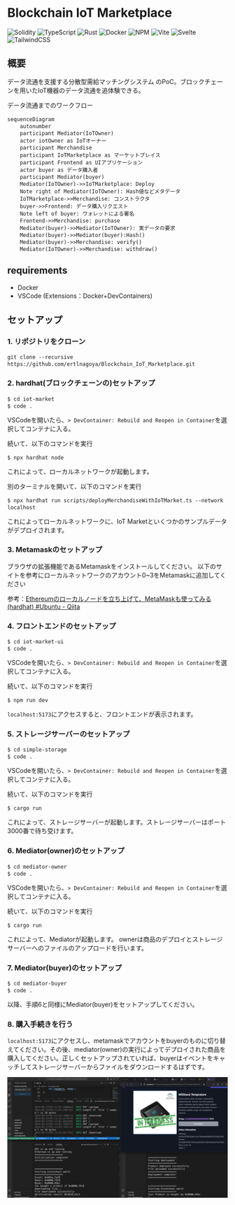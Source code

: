 # Blockchain IoT Marketplace
![Solidity](https://img.shields.io/badge/Solidity-%23363636.svg?style=for-the-badge&logo=solidity&logoColor=white)
![TypeScript](https://img.shields.io/badge/typescript-%23007ACC.svg?style=for-the-badge&logo=typescript&logoColor=white)
![Rust](https://img.shields.io/badge/rust-%23000000.svg?style=for-the-badge&logo=rust&logoColor=white)
![Docker](https://img.shields.io/badge/docker-%230db7ed.svg?style=for-the-badge&logo=docker&logoColor=white)
![NPM](https://img.shields.io/badge/NPM-%23CB3837.svg?style=for-the-badge&logo=npm&logoColor=white)
![Vite](https://img.shields.io/badge/vite-%23646CFF.svg?style=for-the-badge&logo=vite&logoColor=white)
![Svelte](https://img.shields.io/badge/svelte-%23f1413d.svg?style=for-the-badge&logo=svelte&logoColor=white)
![TailwindCSS](https://img.shields.io/badge/tailwindcss-%2338B2AC.svg?style=for-the-badge&logo=tailwind-css&logoColor=white)


## 概要
データ流通を支援する分散型需給マッチングシステム
のPoC。ブロックチェーンを用いたIoT機器のデータ流通を追体験できる。

データ流通までのワークフロー
```mermaid
sequenceDiagram
    autonumber
    participant Mediator(IoTOwner)
    actor iotOwner as IoTオーナー
    participant Merchandise
    participant IoTMarketplace as マーケットプレイス
    participant Frontend as UIアプリケーション
    actor buyer as データ購入者
    participant Mediator(buyer)
    Mediator(IoTOwner)->>IoTMarketplace: Deploy
    Note right of Mediator(IoTOwner): Hash値などメタデータ
    IoTMarketplace->>Merchandise: コンストラクタ
    buyer->>Frontend: データ購入リクエスト
    Note left of buyer: ウォレットによる署名
    Frontend->>Merchandise: purchase
    Mediator(buyer)->>Mediator(IoTOwner): 実データの要求
    Mediator(buyer)->>Mediator(buyer):Hash()
    Mediator(buyer)->>Merchandise: verify()
    Mediator(IoTOwner)->>Merchandise: withdraw()
```

## requirements
- Docker
- VSCode (Extensions：Docker+DevContainers)

## セットアップ
### 1. リポジトリをクローン
```
git clone --recursive https://github.com/ertlnagoya/Blockchain_IoT_Marketplace.git
```

### 2. hardhat(ブロックチェーンの)セットアップ
```
$ cd iot-market
$ code .
```
VSCodeを開いたら、`> DevContainer: Rebuild and Reopen in Container`を選択してコンテナに入る。

続いて、以下のコマンドを実行
```
$ npx hardhat node
```
これによって、ローカルネットワークが起動します。

別のターミナルを開いて、以下のコマンドを実行
```
$ npx hardhat run scripts/deployMerchandiseWithIoTMarket.ts --network localhost
```
これによってローカルネットワークに、IoT Marketといくつかのサンプルデータがデプロイされます。

### 3. Metamaskのセットアップ
ブラウザの拡張機能であるMetamaskをインストールしてください。
以下のサイトを参考にローカルネットワークのアカウント0~3をMetamaskに追加してください

参考：[Ethereumのローカルノードを立ち上げて、MetaMaskも使ってみる (hardhat) #Ubuntu - Qiita](https://qiita.com/middle_aged_rookie_programmer/items/26c3d6667c7d6514c1de)


### 4. フロントエンドのセットアップ
```
$ cd iot-market-ui
$ code .
```
VSCodeを開いたら、`> DevContainer: Rebuild and Reopen in Container`を選択してコンテナに入る。

続いて、以下のコマンドを実行
```
$ npm run dev
```
`localhost:5173`にアクセスすると、フロントエンドが表示されます。

### 5. ストレージサーバーのセットアップ
```
$ cd simple-storage
$ code .
```
VSCodeを開いたら、`> DevContainer: Rebuild and Reopen in Container`を選択してコンテナに入る。

続いて、以下のコマンドを実行
```
$ cargo run
```
これによって、ストレージサーバーが起動します。ストレージサーバーはポート3000番で待ち受けます。

### 6. Mediator(owner)のセットアップ
```
$ cd mediator-owner
$ code .
```
VSCodeを開いたら、`> DevContainer: Rebuild and Reopen in Container`を選択してコンテナに入る。

続いて、以下のコマンドを実行
```
$ cargo run
```
これによって、Mediatorが起動します。
ownerは商品のデプロイとストレージサーバーへのファイルのアップロードを行います。

### 7. Mediator(buyer)のセットアップ
```
$ cd mediator-buyer
$ code .
```
以降、手順6と同様にMediator(buyer)をセットアップしてください。

### 8. 購入手続きを行う
`localhost:5173`にアクセスし、metamaskでアカウントをbuyerのものに切り替えてください。その後、mediator(owner)の実行によってデプロイされた商品を購入してください。正しくセットアップされていれば、buyerはイベントをキャッチしてストレージサーバーからファイルをダウンロードするはずです。

![How it works](./images/how_it_works.png)